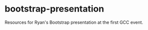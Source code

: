 bootstrap-presentation
======================

Resources for Ryan's Bootstrap presentation at the first GCC event.
